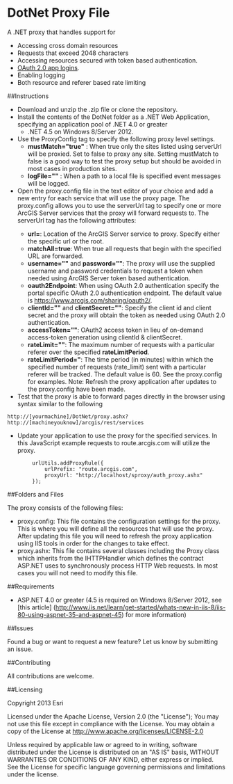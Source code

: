 DotNet Proxy File
=================

A .NET proxy that handles support for
* Accessing cross domain resources
* Requests that exceed 2048 characters
* Accessing resources secured with token based authentication.
* [OAuth 2.0 app logins](https://developers.arcgis.com/en/authentication).
* Enabling logging
* Both resource and referer based rate limiting

##Instructions

* Download and unzip the .zip file or clone the repository.
* Install the contents of the DotNet folder as a .NET Web Application, specifying an application pool of .NET 4.0 or greater
    * .NET 4.5 on Windows 8/Server 2012.
* Use the ProxyConfig tag to specify the following proxy level settings.
    * **mustMatch="true"** : When true only the sites listed using serverUrl will be proxied. Set to false to proxy any site. Setting mustMatch to false is a good way to test the proxy setup but should be avoided in most cases in production sites.
    * **logFile="<file with local path>"** : When a path to a local file is specified event messages will be logged.
* Open the proxy.config file in the text editor of your choice and add a new <serverUrl> entry for each service that will use the proxy page. The proxy.config allows you to use the serverUrl tag to specify one or more ArcGIS Server services that the proxy will forward requests to. The serverUrl tag has the following attributes:
    * **url=<location>**: Location of the ArcGIS Server service to proxy. Specify either the specific url or the root.
    * **matchAll=true**: When true all requests that begin with the specified URL are forwarded.
    * **username=""** and **password=""**: The proxy will use the supplied username and password credentials to request a token when needed using ArcGIS Server token based authentication.
    * **oauth2Endpoint**: When using OAuth 2.0 authentication specify the portal specific OAuth 2.0 authentication endpoint. The default value is https://www.arcgis.com/sharing/oauth2/.
    * **clientId=""** and **clientSecret=""**: Specify the client id and client secret and the proxy will obtain the token as needed using OAuth 2.0 authentication.
	*	**accessToken=""**: OAuth2 access token in lieu of on-demand access-token generation using clientId & clientSecret.
    * **rateLimit="<number>"**: The maximum number of requests with a particular referer over the specified **rateLimitPeriod**.
    * **rateLimitPeriod="<number>**: The time period (in minutes) within which the specified number of requests (rate_limit) sent with a particular referer will be tracked. The default value is 60.
See the proxy.config for examples. Note: Refresh the proxy application after updates to the proxy.config have been made.
* Test that the proxy is able to forward pages directly in the browser using syntax similar to the following
```
http://[yourmachine]/DotNet/proxy.ashx?http://[machineyouknow]/arcgis/rest/services
```
* Update your application to use the proxy for the specified services. In this JavaScript example requests to route.arcgis.com will utilize the proxy.
```
        urlUtils.addProxyRule({
            urlPrefix: "route.arcgis.com",
            proxyUrl: "http://localhost/sproxy/auth_proxy.ashx"
        });
```

##Folders and Files

The proxy consists of the following files:
* proxy.config: This file contains the configuration settings for the proxy. This is where you will define all the resources that will use the proxy. After updating this file you will need to refresh the proxy application using IIS tools in order for the changes to take effect.
* proxy.ashx: This file contains several classes including the Proxy class which inherits from the IHTTPHandler which defines the contract ASP.NET uses to synchronously process HTTP Web requests.  In most cases you will not need to modify this file.

##Requirements

* ASP.NET 4.0 or greater (4.5 is required on Windows 8/Server 2012, see [this article] (http://www.iis.net/learn/get-started/whats-new-in-iis-8/iis-80-using-aspnet-35-and-aspnet-45) for more information)

##Issues

Found a bug or want to request a new feature? Let us know by submitting an issue.

##Contributing

All contributions are welcome.

##Licensing

Copyright 2013 Esri

Licensed under the Apache License, Version 2.0 (the "License");
You may not use this file except in compliance with the License.
You may obtain a copy of the License at
http://www.apache.org/licenses/LICENSE-2.0

Unless required by applicable law or agreed to in writing, software distributed under the License is distributed on an "AS IS" basis, WITHOUT WARRANTIES OR CONDITIONS OF ANY KIND, either express or implied. See the License for specific language governing permissions and limitations under the license.
